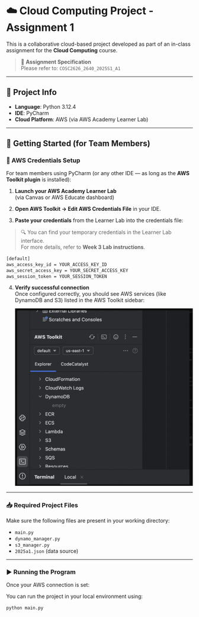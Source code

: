 # ☁️ Cloud Computing Project - Assignment 1

This is a collaborative cloud-based project developed as part of an in-class assignment for the **Cloud Computing** course.

> 📄 **Assignment Specification**  
Please refer to: `COSC2626_2640_2025S1_A1`

---

## 📌 Project Info

- **Language**: Python 3.12.4  
- **IDE**: PyCharm  
- **Cloud Platform**: AWS (via AWS Academy Learner Lab)

---

## 🚀 Getting Started (for Team Members)

### 🔐 AWS Credentials Setup

For team members using PyCharm (or any other IDE — as long as the **AWS Toolkit plugin** is installed):

1. **Launch your AWS Academy Learner Lab**  
   (via Canvas or AWS Educate dashboard)

2. **Open AWS Toolkit → Edit AWS Credentials File** in your IDE.

3. **Paste your credentials** from the Learner Lab into the credentials file:

> 🔍 You can find your temporary credentials in the Learner Lab interface.  
> For more details, refer to **Week 3 Lab instructions**.

<pre><code>[default]
aws_access_key_id = YOUR_ACCESS_KEY_ID
aws_secret_access_key = YOUR_SECRET_ACCESS_KEY
aws_session_token = YOUR_SESSION_TOKEN
</code></pre>

4. **Verify successful connection**  
   Once configured correctly, you should see AWS services (like DynamoDB and S3) listed in the AWS Toolkit sidebar:

   ![AWS Toolkit Screenshot](images/readme_aws_toolkit_example.png)

---

### 📥 Required Project Files

Make sure the following files are present in your working directory:

- `main.py`
- `dynamo_manager.py`
- `s3_manager.py`
- `2025a1.json` (data source)

---

### ▶️ Running the Program

Once your AWS connection is set:

You can run the project in your local environment using:

```bash
python main.py
